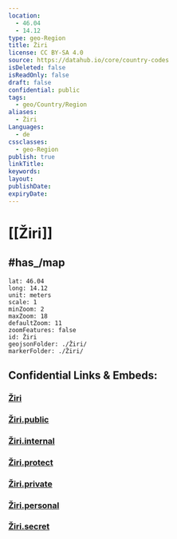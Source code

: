 ```yaml
---
location:
  - 46.04
  - 14.12
type: geo-Region
title: Žiri
license: CC BY-SA 4.0
source: https://datahub.io/core/country-codes
isDeleted: false
isReadOnly: false
draft: false
confidential: public
tags:
  - geo/Country/Region
aliases:
  - Žiri
Languages:
  - de
cssclasses:
  - geo-Region
publish: true
linkTitle:
keywords:
layout:
publishDate:
expiryDate:
---
```


# [[Žiri]] 


## #has_/map 

```leaflet
lat: 46.04
long: 14.12
unit: meters
scale: 1
minZoom: 2 
maxZoom: 18
defaultZoom: 11
zoomFeatures: false 
id: Žiri
geojsonFolder: ./Žiri/
markerFolder: ./Žiri/
```


## Confidential Links & Embeds: 

### [Žiri](/_Standards/Earth/Continent/Europe/Europe~Central/Slovenia/Regions~Slovenia/Gorenjska/counties~Gorenjska/Žiri.md) 

### [Žiri.public](/_public/Earth/Continent/Europe/Europe~Central/Slovenia/Regions~Slovenia/Gorenjska/counties~Gorenjska/Žiri.public.md) 

### [Žiri.internal](/_internal/Earth/Continent/Europe/Europe~Central/Slovenia/Regions~Slovenia/Gorenjska/counties~Gorenjska/Žiri.internal.md) 

### [Žiri.protect](/_protect/Earth/Continent/Europe/Europe~Central/Slovenia/Regions~Slovenia/Gorenjska/counties~Gorenjska/Žiri.protect.md) 

### [Žiri.private](/_private/Earth/Continent/Europe/Europe~Central/Slovenia/Regions~Slovenia/Gorenjska/counties~Gorenjska/Žiri.private.md) 

### [Žiri.personal](/_personal/Earth/Continent/Europe/Europe~Central/Slovenia/Regions~Slovenia/Gorenjska/counties~Gorenjska/Žiri.personal.md) 

### [Žiri.secret](/_secret/Earth/Continent/Europe/Europe~Central/Slovenia/Regions~Slovenia/Gorenjska/counties~Gorenjska/Žiri.secret.md)

